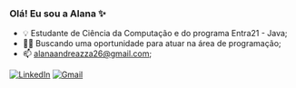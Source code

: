 ### Olá! Eu sou a Alana ✨

- 💡 Estudante de Ciência da Computação e do programa Entra21 - Java;
- 👩‍💻 Buscando uma oportunidade para atuar na área de programação;
- 📫 alanaandreazza26@gmail.com;

[![LinkedIn](https://img.shields.io/badge/LinkedIn-0077B5?style=for-the-badge&logo=linkedin&logoColor=white)](https://www.linkedin.com/in/alanaandreazza/)
[![Gmail](https://img.shields.io/badge/Gmail-D14836?style=for-the-badge&logo=gmail&logoColor=white)](mailto:alanaandreazza26@gmail.com)



